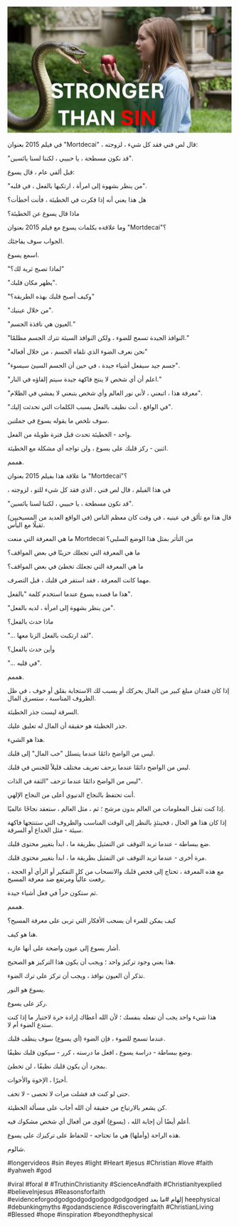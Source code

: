 ![Video cover image](../cover.jpg "cover photo")

في فيلم 2015 بعنوان "Mortdecai" ، قال لص فني فقد كل شيء ، لزوجته:

  "قد نكون مسطحة ، يا حبيبي ، لكننا لسنا يائسين".

قبل ألفي عام ، قال يسوع:

"من ينظر بشهوة إلى امرأة ، ارتكبها بالفعل ، في قلبه".

هل هذا يعني أنه إذا فكرت في الخطيئة ، فأنت أخطأت؟

ماذا قال يسوع عن الخطيئة؟

وما علاقةه بكلمات يسوع مع فيلم 2015 بعنوان "Mortdecai"؟

الجواب سوف يفاجئك.

اسمع يسوع.

"لماذا تصبح ثرية لك؟"

"يظهر مكان قلبك".

"وكيف أصبح قلبك بهذه الطريقة؟"

"من خلال عينيك".

"العيون هي نافذة الجسم."

"النوافذ الجيدة تسمح للضوء ، ولكن النوافذ السيئة تترك الجسم مظلمًا."

"نحن نعرف الضوء الذي تلقاه الجسم ، من خلال أفعاله"

"جسم جيد سيفعل أشياء جيدة ، في حين أن الجسم السيئ سيسوء".

"اعلم أن أي شخص لا ينتج فاكهة جيدة سيتم إلقاؤه في النار."

"معرفة هذا ، اتبعني ، لأني نور العالم وأي شخص يتبعني لا يمشي في الظلام".

"في الواقع ، أنت نظيف بالفعل بسبب الكلمات التي تحدثت إليك".

سوف نلخص ما يقوله يسوع في جملتين.

واحد - الخطيئة تحدث قبل فترة طويلة من الفعل.

اثنين - ركز قلبك على يسوع ، ولن تواجه أي مشكلة مع الخطيئة.

هممم.

ما علاقة هذا بفيلم 2015 بعنوان "Mortdecai"؟

، في هذا الفيلم ، قال لص فني ، الذي فقد كل شيء للتو ، لزوجته

"قد نكون مسطحة ، يا حبيبي ، لكننا لسنا يائسين".

قال هذا مع تألق في عينيه ، في وقت كان معظم الناس (في الواقع العديد من المسيحيين) ثقيلًا مع اليأس.

ما هي المعرفة التي منعت Mortdecai من التأثر بمثل هذا الوضع السلبي؟

ما هي المعرفة التي تجعلك حزينًا في بعض المواقف؟

ما هي المعرفة التي تجعلك تخطئ في بعض المواقف؟

مهما كانت المعرفة ، فقد استقر في قلبك ، قبل التصرف.

هذا ما قصده يسوع عندما استخدم كلمة "بالفعل".

"من ينظر بشهوة إلى امرأة ، لديه بالفعل".

ماذا حدث بالفعل؟

"... لقد ارتكبت بالفعل الزنا معها".

وأين حدث بالفعل؟

"... في قلبه".

هممم.

إذا كان فقدان مبلغ كبير من المال يحركك أو يسبب لك الاستجابة بقلق أو خوف ، في ظل الظروف المناسبة ، ستسرق المال.

السرقة ليست جذر الخطيئة.

جذر الخطيئة هو حقيقة أن المال له تعليق عليك.

هذا هو الشيء.

ليس من الواضح دائمًا عندما يتسلل "حب المال" إلى قلبك.

ليس من الواضح دائمًا عندما يزحف تعريف مختلف قليلاً للجنس في قلبك.

ليس من الواضح دائمًا عندما تزحف "الثقة في الذات".

أنت تحتفظ بالنجاح الدنيوي أعلى من النجاح الإلهي.

إذا كنت تقبل المعلومات من العالم بدون مرشح ؛ ثم ، مثل العالم ، ستعقد نجاحًا عالميًا.

إذا كان هذا هو الحال ، فحينئذٍ بالنظر إلى الوقت المناسب والظروف التي ستنتجها فاكهة سيئة - مثل الخداع أو السرقة.

ضع ببساطة - عندما تريد التوقف عن التمثيل بطريقة ما ، ابدأ بتغيير محتوى قلبك.

مرة أخرى - عندما تريد التوقف عن التمثيل بطريقة ما ، ابدأ بتغيير محتوى قلبك.

مع هذه المعرفة ، تحتاج إلى فحص قلبك والانسحاب من كل التفكير أو الرأي أو الحجة ، رفعت عالياً ومرتفع ضد معرفة المسيح.

ثم ستكون حراً في فعل أشياء جيدة.

هممم.

كيف يمكن للمرء أن يسحب الأفكار التي تربى على معرفة المسيح؟

هنا هو كيف.

أشار يسوع إلى عيون واضحة على أنها عازبة.

هذا يعني وجود تركيز واحد ؛ ويجب أن يكون هذا التركيز هو الصحيح.

تذكر أن العيون نوافذ ، ويجب أن تركز على ترك الضوء.

يسوع هو النور.

ركز على يسوع.

هذا شيء واحد يجب أن تفعله بنفسك ؛ لأن الله أعطاك إرادة حرة لاختيار ما إذا كنت ستدع الضوء أم لا.

عندما تسمح للضوء ، فإن الضوء (أي يسوع) سوف ينظف قلبك.

وضع ببساطة - دراسة يسوع ، افعل ما درسته ، كرر - سيكون قلبك نظيفًا.

بمجرد أن يكون قلبك نظيفًا ، لن تخطئ.

أخيرًا ، الإخوة والأخوات.

حتى لو كنت قد فشلت مرات لا تحصى - لا تخف.

كن يشعر بالارتياح من حقيقة أن الله أجاب على مسألة الخطيئة.

أعلم أيضًا أن إجابة الله ، (يسوع) أقوى من أفعال أي شخص مشكوك فيه.

هذه الراحة (وأملها) هي ما تحتاجه - للحفاظ على تركيزك على يسوع.

شالوم.

#longervideos #sin #eyes #light #Heart #jesus #Christian #love #faith #yahweh #god

#viral #foral # #TruthinChristianity #ScienceAndfaith #Christianityexplied #believeInjesus #Reasonsforfaith #evidenceforgodgodgodgodgodgodgodgodged إلهام #ما بعد heephysical #debunkingmyths #godandscience #discoveringfaith #ChristianLiving #Blessed #hope #inspiration #beyondthephysical